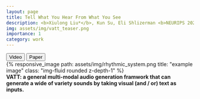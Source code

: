 ```yaml
---
layout: page
title: Tell What You Hear From What You See
description: <b>Xiulong Liu*</b>, Kun Su, Eli Shlizerman <b>NEURIPS 2021</b>
img: assets/img/vatt_teaser.png
importance: 1
category: work
---
```


<button onclick="location.href='https://www.youtube.com/watch?v=l2gNixyX8_8'" type="button">
         Video</button>
<button onclick="location.href='https://openreview.net/forum?id=JuNatTaGZ6J'" type="button">
       Paper</button>

<div class="row">
   <div class="col-sm mt-3 mt-md-0">
       {% responsive_image path: assets/img/rhythmic_system.png title: "example image" class: "img-fluid rounded z-depth-1" %}
   </div>
</div>
<div class="caption">
   <b>VATT: a general multi-modal audio generation framwork that can generate a wide of variety sounds by taking visual (and / or) text as inputs.</b>
</div>
